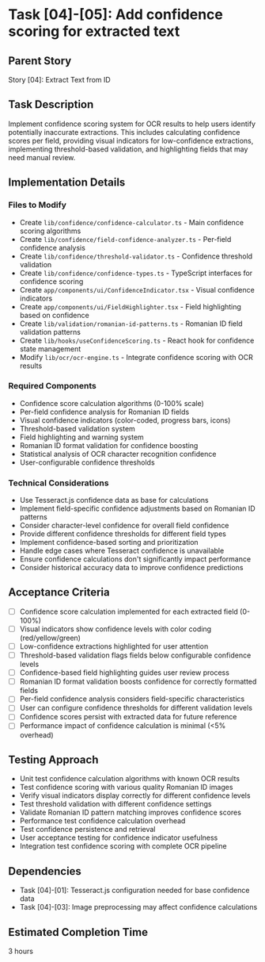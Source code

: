 # Task [04]-[05]: Add confidence scoring for extracted text

## Parent Story

Story [04]: Extract Text from ID

## Task Description

Implement confidence scoring system for OCR results to help users identify potentially inaccurate
extractions. This includes calculating confidence scores per field, providing visual indicators for
low-confidence extractions, implementing threshold-based validation, and highlighting fields that
may need manual review.

## Implementation Details

### Files to Modify

- Create `lib/confidence/confidence-calculator.ts` - Main confidence scoring algorithms
- Create `lib/confidence/field-confidence-analyzer.ts` - Per-field confidence analysis
- Create `lib/confidence/threshold-validator.ts` - Confidence threshold validation
- Create `lib/confidence/confidence-types.ts` - TypeScript interfaces for confidence scoring
- Create `app/components/ui/ConfidenceIndicator.tsx` - Visual confidence indicators
- Create `app/components/ui/FieldHighlighter.tsx` - Field highlighting based on confidence
- Create `lib/validation/romanian-id-patterns.ts` - Romanian ID field validation patterns
- Create `lib/hooks/useConfidenceScoring.ts` - React hook for confidence state management
- Modify `lib/ocr/ocr-engine.ts` - Integrate confidence scoring with OCR results

### Required Components

- Confidence score calculation algorithms (0-100% scale)
- Per-field confidence analysis for Romanian ID fields
- Visual confidence indicators (color-coded, progress bars, icons)
- Threshold-based validation system
- Field highlighting and warning system
- Romanian ID format validation for confidence boosting
- Statistical analysis of OCR character recognition confidence
- User-configurable confidence thresholds

### Technical Considerations

- Use Tesseract.js confidence data as base for calculations
- Implement field-specific confidence adjustments based on Romanian ID patterns
- Consider character-level confidence for overall field confidence
- Provide different confidence thresholds for different field types
- Implement confidence-based sorting and prioritization
- Handle edge cases where Tesseract confidence is unavailable
- Ensure confidence calculations don't significantly impact performance
- Consider historical accuracy data to improve confidence predictions

## Acceptance Criteria

- [ ] Confidence score calculation implemented for each extracted field (0-100%)
- [ ] Visual indicators show confidence levels with color coding (red/yellow/green)
- [ ] Low-confidence extractions highlighted for user attention
- [ ] Threshold-based validation flags fields below configurable confidence levels
- [ ] Confidence-based field highlighting guides user review process
- [ ] Romanian ID format validation boosts confidence for correctly formatted fields
- [ ] Per-field confidence analysis considers field-specific characteristics
- [ ] User can configure confidence thresholds for different validation levels
- [ ] Confidence scores persist with extracted data for future reference
- [ ] Performance impact of confidence calculation is minimal (<5% overhead)

## Testing Approach

- Unit test confidence calculation algorithms with known OCR results
- Test confidence scoring with various quality Romanian ID images
- Verify visual indicators display correctly for different confidence levels
- Test threshold validation with different confidence settings
- Validate Romanian ID pattern matching improves confidence scores
- Performance test confidence calculation overhead
- Test confidence persistence and retrieval
- User acceptance testing for confidence indicator usefulness
- Integration test confidence scoring with complete OCR pipeline

## Dependencies

- Task [04]-[01]: Tesseract.js configuration needed for base confidence data
- Task [04]-[03]: Image preprocessing may affect confidence calculations

## Estimated Completion Time

3 hours
